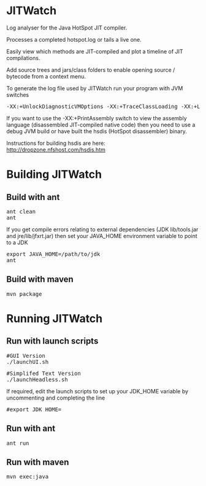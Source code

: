 JITWatch
========

Log analyser for the Java HotSpot JIT compiler.

Processes a completed hotspot.log or tails a live one.

Easily view which methods are JIT-compiled and plot a timeline of JIT compilations.

Add source trees and jars/class folders to enable opening source / bytecode from a context menu.

To generate the log file used by JITWatch run your program with JVM switches

<pre>-XX:+UnlockDiagnosticVMOptions -XX:+TraceClassLoading -XX:+LogCompilation -XX:+PrintAssembly</pre>

If you want to use the -XX:+PrintAssembly switch to view the assembly language (disassembled JIT-compiled native code) then you need to use a debug JVM build or have built the hsdis (HotSpot disassembler) binary.

Instructions for building hsdis are here: http://dropzone.nfshost.com/hsdis.htm
<h1>Building JITWatch</h1>
<h2>Build with ant</h2>
<pre>ant clean
ant</pre>

If you get compile errors relating to external dependencies (JDK lib/tools.jar and jre/lib/jfxrt.jar) then set your JAVA_HOME environment variable to point to a JDK

<pre>export JAVA_HOME=/path/to/jdk
ant</pre>

<h2>Build with maven</h2>
<pre>mvn package</pre>
<h1>Running JITWatch</h1>
<h2>Run with launch scripts</h2>

<pre>#GUI Version
./launchUI.sh</pre>

<pre>#Simplifed Text Version
./launchHeadless.sh</pre>

If required, edit the launch scripts to set up your JDK_HOME variable by uncommenting and completing the line
<pre>#export JDK_HOME=</pre>

<h2>Run with ant</h2>
<pre>ant run</pre>

<h2>Run with maven</h2>
<pre>mvn exec:java</pre>
